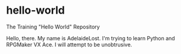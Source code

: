 # hello-world
The Training "Hello World" Repository


Hello, there.
My name is AdelaideLost.
I'm trying to learn Python and RPGMaker VX Ace.
I will attempt to be unobtrusive.
